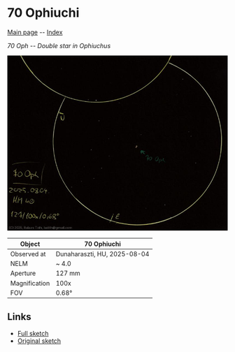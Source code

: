 # 70 Ophiuchi

[Main page](../index.md) -- [Index](../pages/obj_index.md)

_70 Oph_ -- _Double star in Ophiuchus_  

![70 Ophiuchi](../img/70-oph-20250804.jpg)

Object | 70 Ophiuchi
-|-
Observed at | Dunaharaszti, HU, 2025-08-04
NELM | ~ 4.0
Aperture | 127 mm
Magnification | 100x
FOV | 0.68°


## Links

- [Full sketch](../img/eta-cas-70-oph-20250804.jpg)
- [Original sketch](../scan/20250804.jpg)
